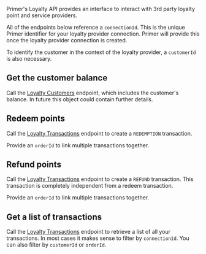 Primer's Loyalty API provides an interface to interact with 3rd party loyalty point and service providers.

All of the endpoints below reference a `connectionId`. This is the unique Primer identifier for your loyalty provider connection. Primer will provide this once the loyalty provider connection is created.

To identify the customer in the context of the loyalty provider, a `customerId` is also necessary.

## Get the customer balance

Call the [Loyalty Customers](https://apiref.primer.io/reference/get_loyalty_customer) endpoint, which includes the customer's balance. In future this object could contain further details.

## Redeem points

Call the [Loyalty Transactions](https://apiref.primer.io/reference/post_loyalty_transaction) endpoint to create a `REDEMPTION` transaction.

Provide an `orderId` to link multiple transactions together.

## Refund points

Call the [Loyalty Transactions](https://apiref.primer.io/reference/post_loyalty_transaction) endpoint to create a `REFUND` transaction. This transaction is completely independent from a redeem transaction.

Provide an `orderId` to link multiple transactions together.

## Get a list of transactions

Call the [Loyalty Transactions](https://apiref.primer.io/reference/get_loyalty_transaction) endpoint to retrieve a list of all your transactions. In most cases it makes sense to filter by `connectionId`. You can also filter by `customerId` or `orderId`.
